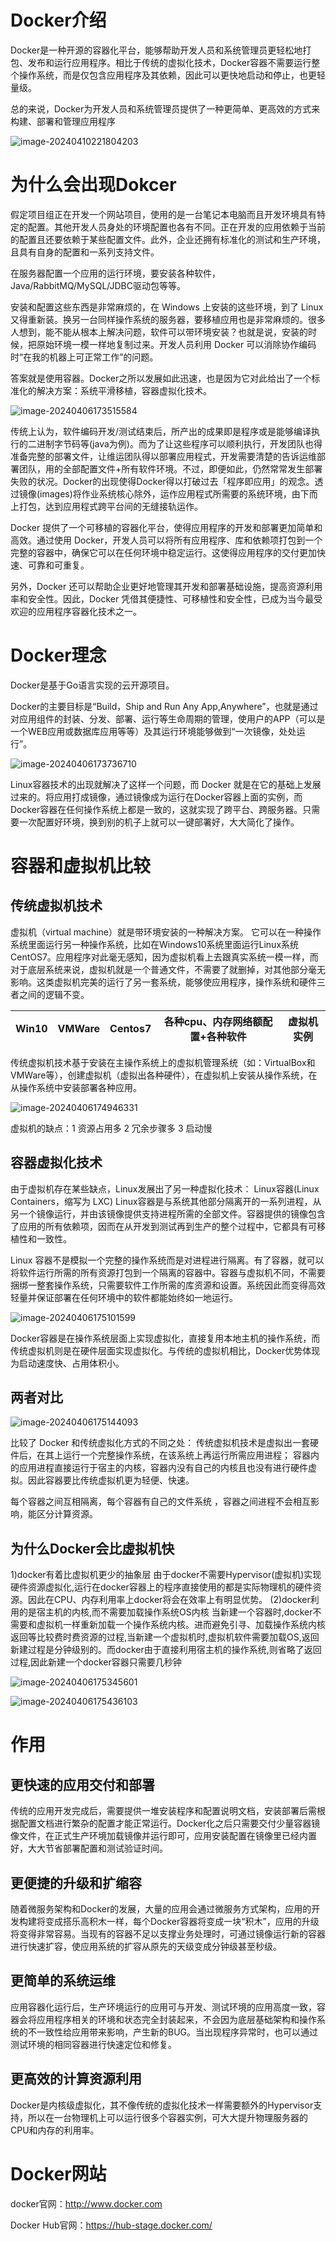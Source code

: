 # Docker介绍

Docker是一种开源的容器化平台，能够帮助开发人员和系统管理员更轻松地打包、发布和运行应用程序。相比于传统的虚拟化技术，Docker容器不需要运行整个操作系统，而是仅包含应用程序及其依赖，因此可以更快地启动和停止，也更轻量级。

总的来说，Docker为开发人员和系统管理员提供了一种更简单、更高效的方式来构建、部署和管理应用程序

![image-20240410221804203](https://gitee.com/dongguo4812_admin/image/raw/master/image/202404102218638.png)

# **为什么会出现Dokcer**

假定项目组正在开发一个网站项目，使用的是一台笔记本电脑而且开发环境具有特定的配置。其他开发人员身处的环境配置也各有不同。正在开发的应用依赖于当前的配置且还要依赖于某些配置文件。此外，企业还拥有标准化的测试和生产环境，且具有自身的配置和一系列支持文件。

在服务器配置一个应用的运行环境，要安装各种软件，Java/RabbitMQ/MySQL/JDBC驱动包等等。

安装和配置这些东西是非常麻烦的，在 Windows 上安装的这些环境，到了 Linux 又得重新装。换另一台同样操作系统的服务器，要移植应用也是非常麻烦的。很多人想到，能不能从根本上解决问题，软件可以带环境安装？也就是说，安装的时候，把原始环境一模一样地复制过来。开发人员利用 Docker 可以消除协作编码时“在我的机器上可正常工作”的问题。

答案就是使用容器。Docker之所以发展如此迅速，也是因为它对此给出了一个标准化的解决方案：系统平滑移植，容器虚拟化技术。

![image-20240406173515584](https://gitee.com/dongguo4812_admin/image/raw/master/image/202404062023078.png)




传统上认为，软件编码开发/测试结束后，所产出的成果即是程序或是能够编译执行的二进制字节码等(java为例)。而为了让这些程序可以顺利执行，开发团队也得准备完整的部署文件，让维运团队得以部署应用程式，开发需要清楚的告诉运维部署团队，用的全部配置文件+所有软件环境。不过，即便如此，仍然常常发生部署失败的状况。Docker的出现使得Docker得以打破过去「程序即应用」的观念。透过镜像(images)将作业系统核心除外，运作应用程式所需要的系统环境，由下而上打包，达到应用程式跨平台间的无缝接轨运作。



Docker 提供了一个可移植的容器化平台，使得应用程序的开发和部署更加简单和高效。通过使用 Docker，开发人员可以将所有应用程序、库和依赖项打包到一个完整的容器中，确保它可以在任何环境中稳定运行。这使得应用程序的交付更加快速、可靠和可重复。

另外，Docker 还可以帮助企业更好地管理其开发和部署基础设施，提高资源利用率和安全性。因此，Docker 凭借其便捷性、可移植性和安全性，已成为当今最受欢迎的应用程序容器化技术之一。

# Docker理念

Docker是基于Go语言实现的云开源项目。

Docker的主要目标是“Build，Ship and Run Any App,Anywhere”，也就是通过对应用组件的封装、分发、部署、运行等生命周期的管理，使用户的APP（可以是一个WEB应用或数据库应用等等）及其运行环境能够做到“一次镜像，处处运行”。

![image-20240406173736710](https://gitee.com/dongguo4812_admin/image/raw/master/image/202404062023845.png)

Linux容器技术的出现就解决了这样一个问题，而 Docker 就是在它的基础上发展过来的。将应用打成镜像，通过镜像成为运行在Docker容器上面的实例，而 Docker容器在任何操作系统上都是一致的，这就实现了跨平台、跨服务器。只需要一次配置好环境，换到别的机子上就可以一键部署好，大大简化了操作。

# 容器和虚拟机比较

## 传统虚拟机技术

虚拟机（virtual machine）就是带环境安装的一种解决方案。
它可以在一种操作系统里面运行另一种操作系统，比如在Windows10系统里面运行Linux系统CentOS7。应用程序对此毫无感知，因为虚拟机看上去跟真实系统一模一样，而对于底层系统来说，虚拟机就是一个普通文件，不需要了就删掉，对其他部分毫无影响。这类虚拟机完美的运行了另一套系统，能够使应用程序，操作系统和硬件三者之间的逻辑不变。  

| Win10 | VMWare | Centos7 | 各种cpu、内存网络额配置+各种软件 | 虚拟机实例 |
| ----- | ------ | ------- | -------------------------------- | ---------- |

传统虚拟机技术基于安装在主操作系统上的虚拟机管理系统（如：VirtualBox和VMWare等），创建虚拟机（虚拟出各种硬件），在虚拟机上安装从操作系统，在从操作系统中安装部署各种应用。

![image-20240406174946331](https://gitee.com/dongguo4812_admin/image/raw/master/image/202404062023962.png)

虚拟机的缺点：1   资源占用多            2   冗余步骤多           3    启动慢

## 容器虚拟化技术

由于虚拟机存在某些缺点，Linux发展出了另一种虚拟化技术：
Linux容器(Linux Containers，缩写为 LXC)
Linux容器是与系统其他部分隔离开的一系列进程，从另一个镜像运行，并由该镜像提供支持进程所需的全部文件。容器提供的镜像包含了应用的所有依赖项，因而在从开发到测试再到生产的整个过程中，它都具有可移植性和一致性。

Linux 容器不是模拟一个完整的操作系统而是对进程进行隔离。有了容器，就可以将软件运行所需的所有资源打包到一个隔离的容器中。容器与虚拟机不同，不需要捆绑一整套操作系统，只需要软件工作所需的库资源和设置。系统因此而变得高效轻量并保证部署在任何环境中的软件都能始终如一地运行。

![image-20240406175101599](https://gitee.com/dongguo4812_admin/image/raw/master/image/202404062023218.png)

Docker容器是在操作系统层面上实现虚拟化，直接复用本地主机的操作系统，而传统虚拟机则是在硬件层面实现虚拟化。与传统的虚拟机相比，Docker优势体现为启动速度快、占用体积小。

## 两者对比

![image-20240406175144093](https://gitee.com/dongguo4812_admin/image/raw/master/image/202404062023505.png)

比较了 Docker 和传统虚拟化方式的不同之处：
传统虚拟机技术是虚拟出一套硬件后，在其上运行一个完整操作系统，在该系统上再运行所需应用进程；
容器内的应用进程直接运行于宿主的内核，容器内没有自己的内核且也没有进行硬件虚拟。因此容器要比传统虚拟机更为轻便、快速。

每个容器之间互相隔离，每个容器有自己的文件系统 ，容器之间进程不会相互影响，能区分计算资源。

## 为什么Docker会比虚拟机快

1)docker有着比虚拟机更少的抽象层
   由于docker不需要Hypervisor(虚拟机)实现硬件资源虚拟化,运行在docker容器上的程序直接使用的都是实际物理机的硬件资源。因此在CPU、内存利用率上docker将会在效率上有明显优势。
(2)docker利用的是宿主机的内核,而不需要加载操作系统OS内核
   当新建一个容器时,docker不需要和虚拟机一样重新加载一个操作系统内核。进而避免引寻、加载操作系统内核返回等比较费时费资源的过程,当新建一个虚拟机时,虚拟机软件需要加载OS,返回新建过程是分钟级别的。而docker由于直接利用宿主机的操作系统,则省略了返回过程,因此新建一个docker容器只需要几秒钟

![image-20240406175345601](https://gitee.com/dongguo4812_admin/image/raw/master/image/202404062023803.png)

![image-20240406175436103](https://gitee.com/dongguo4812_admin/image/raw/master/image/202404062023421.png)

# **作用**

## **更快速的应用交付和部署**

传统的应用开发完成后，需要提供一堆安装程序和配置说明文档，安装部署后需根据配置文档进行繁杂的配置才能正常运行。Docker化之后只需要交付少量容器镜像文件，在正式生产环境加载镜像并运行即可，应用安装配置在镜像里已经内置好，大大节省部署配置和测试验证时间。

## **更便捷的升级和扩缩容**

随着微服务架构和Docker的发展，大量的应用会通过微服务方式架构，应用的开发构建将变成搭乐高积木一样，每个Docker容器将变成一块“积木”，应用的升级将变得非常容易。当现有的容器不足以支撑业务处理时，可通过镜像运行新的容器进行快速扩容，使应用系统的扩容从原先的天级变成分钟级甚至秒级。

## **更简单的系统运维**

应用容器化运行后，生产环境运行的应用可与开发、测试环境的应用高度一致，容器会将应用程序相关的环境和状态完全封装起来，不会因为底层基础架构和操作系统的不一致性给应用带来影响，产生新的BUG。当出现程序异常时，也可以通过测试环境的相同容器进行快速定位和修复。

## **更高效的计算资源利用**

Docker是内核级虚拟化，其不像传统的虚拟化技术一样需要额外的Hypervisor支持，所以在一台物理机上可以运行很多个容器实例，可大大提升物理服务器的CPU和内存的利用率。

# Docker网站

docker官网：http://www.docker.com

Docker Hub官网：https://hub-stage.docker.com/